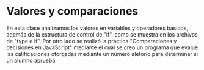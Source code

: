 #   Valores y comparaciones
En esta clase analizamos los valores en variables y operadores básicos, además de la estructura de control de "if", como se muestra en los archivos de "type e if".
Por otro lado se realizó la práctica "Comparaciones y decisiones en JavaScript" mediante el cual se creo un programa que evalue las calificaciones otorgadas mediante un número aletorio para determinar si un alumno aprueba.
